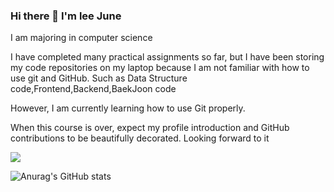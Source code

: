 ### Hi there 👋 I'm lee June
I am majoring in computer science

I have completed many practical assignments so far, but I have been storing my code repositories on my laptop because I am not familiar with how to use git and GitHub.
Such as Data Structure code,Frontend,Backend,BaekJoon code

However, I am currently learning how to use Git properly.

When this course is over, expect my profile introduction and GitHub contributions to be beautifully decorated. Looking forward to it

<a href="https://profile.intra.42.fr/" target="_blank">
    <img src="https://img.shields.io/badge/lseo?style=for-the-badge&logo=42&logoColor=black">
</a>


![Anurag's GitHub stats](https://github-readme-stats.vercel.app/api?username=EEjune&show_icons=true&theme=radical)
